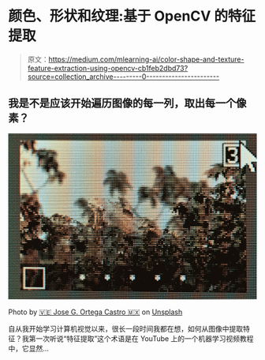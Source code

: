 # 颜色、形状和纹理:基于 OpenCV 的特征提取

> 原文：<https://medium.com/mlearning-ai/color-shape-and-texture-feature-extraction-using-opencv-cb1feb2dbd73?source=collection_archive---------0----------------------->

## 我是不是应该开始遍历图像的每一列，取出每一个像素？

![](img/bed8d1bdf844ee7ebbdae8ed36a809c2.png)

Photo by [🇻🇪 Jose G. Ortega Castro 🇲🇽](https://unsplash.com/@j0rt?utm_source=unsplash&utm_medium=referral&utm_content=creditCopyText) on [Unsplash](https://unsplash.com/s/photos/pixels?utm_source=unsplash&utm_medium=referral&utm_content=creditCopyText)

自从我开始学习计算机视觉以来，很长一段时间我都在想，如何从图像中提取特征？我第一次听说“特征提取”这个术语是在 YouTube 上的一个机器学习视频教程中，它显然…